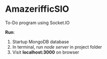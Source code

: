 # AmazerifficSIO
To-Do program using Socket.IO

<b>Run</b>:
<ol>
<li>Startup MongoDB database</li>
<li>In terminal, run <i>node server</i> in project folder</li>
<li>Visit <b>localhost:3000</b> on browser</li>
</ol>
